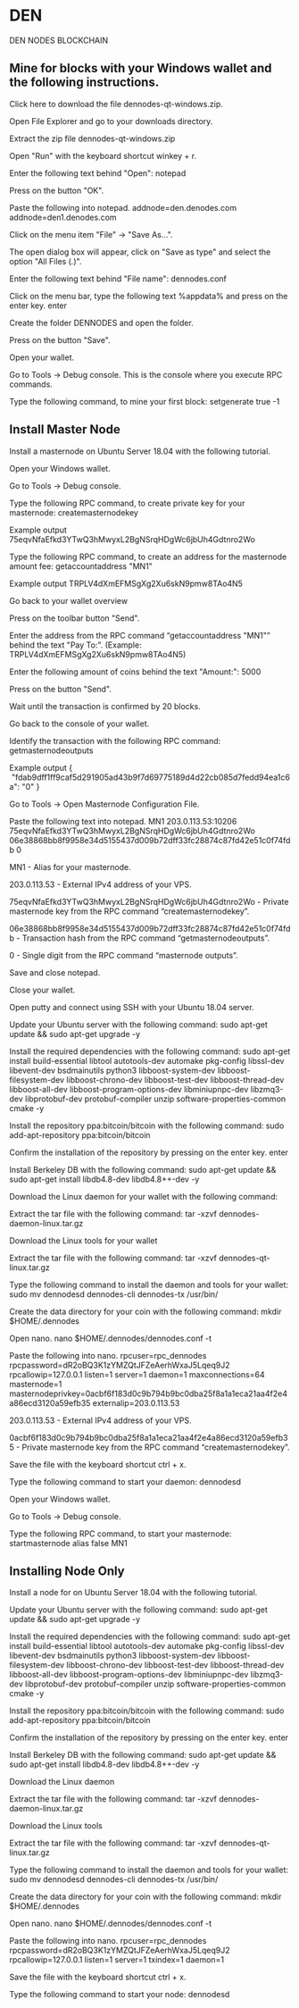 # DEN
DEN NODES BLOCKCHAIN


## Mine for blocks with your Windows wallet and the following instructions.

Click here to download the file dennodes-qt-windows.zip.

Open File Explorer and go to your downloads directory.

Extract the zip file dennodes-qt-windows.zip

Open "Run" with the keyboard shortcut winkey + r.

Enter the following text behind "Open": notepad

Press on the button "OK".

Paste the following into notepad.
addnode=den.denodes.com
addnode=den1.denodes.com

Click on the menu item "File" -> "Save As...".

The open dialog box will appear, click on "Save as type" and select the option "All Files (*.*)".

Enter the following text behind "File name": dennodes.conf

Click on the menu bar, type the following text %appdata% and press on the enter key. enter

Create the folder DENNODES and open the folder.

Press on the button "Save".

Open your wallet.

Go to Tools -> Debug console.
This is the console where you execute RPC commands.

Type the following command, to mine your first block:
setgenerate true -1



## Install Master Node ##

Install a masternode on Ubuntu Server 18.04 with the following tutorial.

Open your Windows wallet.

Go to Tools -> Debug console.

Type the following RPC command, to create private key for your masternode:
createmasternodekey

Example output
75eqvNfaEfkd3YTwQ3hMwyxL2BgNSrqHDgWc6jbUh4Gdtnro2Wo

Type the following RPC command, to create an address for the masternode amount fee:
getaccountaddress "MN1"

Example output
TRPLV4dXmEFMSgXg2Xu6skN9pmw8TAo4N5

Go back to your wallet overview

Press on the toolbar button "Send".

Enter the address from the RPC command “getaccountaddress "MN1"” behind the text "Pay To:". (Example: TRPLV4dXmEFMSgXg2Xu6skN9pmw8TAo4N5)

Enter the following amount of coins behind the text "Amount:": 5000

Press on the button "Send".

Wait until the transaction is confirmed by 20 blocks.

Go back to the console of your wallet.

Identify the transaction with the following RPC command:
getmasternodeoutputs

Example output
{
 "fdab9dff1ff9caf5d291905ad43b9f7d69775189d4d22cb085d7fedd94ea1c6a": "0"
}

Go to Tools -> Open Masternode Configuration File.

Paste the following text into notepad.
MN1 203.0.113.53:10206 75eqvNfaEfkd3YTwQ3hMwyxL2BgNSrqHDgWc6jbUh4Gdtnro2Wo 06e38868bb8f9958e34d5155437d009b72dff33fc28874c87fd42e51c0f74fdb 0

MN1 - Alias for your masternode.

203.0.113.53 - External IPv4 address of your VPS.

75eqvNfaEfkd3YTwQ3hMwyxL2BgNSrqHDgWc6jbUh4Gdtnro2Wo - Private masternode key from the RPC command “createmasternodekey”.

06e38868bb8f9958e34d5155437d009b72dff33fc28874c87fd42e51c0f74fdb - Transaction hash from the RPC command “getmasternodeoutputs”.

0 - Single digit from the RPC command “masternode outputs”.

Save and close notepad.

Close your wallet.

Open putty and connect using SSH with your Ubuntu 18.04 server.

Update your Ubuntu server with the following command:
sudo apt-get update && sudo apt-get upgrade -y

Install the required dependencies with the following command:
sudo apt-get install build-essential libtool autotools-dev automake pkg-config libssl-dev libevent-dev bsdmainutils python3 libboost-system-dev libboost-filesystem-dev libboost-chrono-dev libboost-test-dev libboost-thread-dev libboost-all-dev libboost-program-options-dev libminiupnpc-dev libzmq3-dev libprotobuf-dev protobuf-compiler unzip software-properties-common cmake -y

Install the repository ppa:bitcoin/bitcoin with the following command:
sudo add-apt-repository ppa:bitcoin/bitcoin

Confirm the installation of the repository by pressing on the enter key. enter

Install Berkeley DB with the following command:
sudo apt-get update && sudo apt-get install libdb4.8-dev libdb4.8++-dev -y

Download the Linux daemon for your wallet with the following command:

Extract the tar file with the following command:
tar -xzvf dennodes-daemon-linux.tar.gz

Download the Linux tools for your wallet 

Extract the tar file with the following command:
tar -xzvf dennodes-qt-linux.tar.gz

Type the following command to install the daemon and tools for your wallet:
sudo mv dennodesd dennodes-cli dennodes-tx /usr/bin/

Create the data directory for your coin with the following command:
mkdir $HOME/.dennodes

Open nano.
nano $HOME/.dennodes/dennodes.conf -t

Paste the following into nano.
rpcuser=rpc_dennodes
rpcpassword=dR2oBQ3K1zYMZQtJFZeAerhWxaJ5Lqeq9J2
rpcallowip=127.0.0.1
listen=1
server=1
daemon=1
maxconnections=64
masternode=1
masternodeprivkey=0acbf6f183d0c9b794b9bc0dba25f8a1a1eca21aa4f2e4a86ecd3120a59efb35
externalip=203.0.113.53

203.0.113.53 - External IPv4 address of your VPS.

0acbf6f183d0c9b794b9bc0dba25f8a1a1eca21aa4f2e4a86ecd3120a59efb35 - Private masternode key from the RPC command “createmasternodekey”.

Save the file with the keyboard shortcut ctrl + x.

Type the following command to start your daemon:
dennodesd

Open your Windows wallet.

Go to Tools -> Debug console.

Type the following RPC command, to start your masternode:
startmasternode alias false MN1


## Installing Node Only ##
Install a node for on Ubuntu Server 18.04 with the following tutorial.

Update your Ubuntu server with the following command:
sudo apt-get update && sudo apt-get upgrade -y

Install the required dependencies with the following command:
sudo apt-get install build-essential libtool autotools-dev automake pkg-config libssl-dev libevent-dev bsdmainutils python3 libboost-system-dev libboost-filesystem-dev libboost-chrono-dev libboost-test-dev libboost-thread-dev libboost-all-dev libboost-program-options-dev libminiupnpc-dev libzmq3-dev libprotobuf-dev protobuf-compiler unzip software-properties-common cmake -y

Install the repository ppa:bitcoin/bitcoin with the following command:
sudo add-apt-repository ppa:bitcoin/bitcoin

Confirm the installation of the repository by pressing on the enter key. enter

Install Berkeley DB with the following command:
sudo apt-get update && sudo apt-get install libdb4.8-dev libdb4.8++-dev -y

Download the Linux daemon 

Extract the tar file with the following command:
tar -xzvf dennodes-daemon-linux.tar.gz

Download the Linux tools 

Extract the tar file with the following command:
tar -xzvf dennodes-qt-linux.tar.gz

Type the following command to install the daemon and tools for your wallet:
sudo mv dennodesd dennodes-cli dennodes-tx /usr/bin/

Create the data directory for your coin with the following command:
mkdir $HOME/.dennodes

Open nano.
nano $HOME/.dennodes/dennodes.conf -t

Paste the following into nano.
rpcuser=rpc_dennodes
rpcpassword=dR2oBQ3K1zYMZQtJFZeAerhWxaJ5Lqeq9J2
rpcallowip=127.0.0.1
listen=1
server=1
txindex=1
daemon=1

Save the file with the keyboard shortcut ctrl + x.

Type the following command to start your node:
dennodesd
